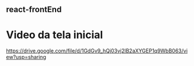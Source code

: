 ## react-frontEnd

# Video da tela inicial

https://drive.google.com/file/d/1GdGv9_hQj03vj2lB2aXYGEP1q9WbB063/view?usp=sharing


